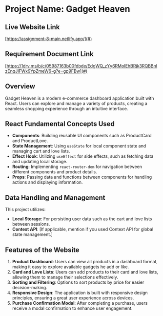 # Project Name: Gadget Heaven

## Live Website Link
[https://assignment-8-main.netlify.app/](#)

## Requirement Document Link
[https://1drv.ms/b/c/05987163b00fdbde/EdgWQ_zYy6RMoIEhBRjk3RQBBnIzEnqJIFWx9YpZmeW6-g?e=gp9FBw](#)  

## Overview
Gadget Heaven is a modern e-commerce dashboard application built with React. Users can explore and manage a variety of products, creating a seamless shopping experience through an intuitive interface.

## React Fundamental Concepts Used
- **Components**: Building reusable UI components such as ProductCard and ProductLove.
- **State Management**: Using `useState` for local component state and managing cart and love lists.
- **Effect Hook**: Utilizing `useEffect` for side effects, such as fetching data and updating local storage.
- **Routing**: Implementing `react-router-dom` for navigation between different components and product details.
- **Props**: Passing data and functions between components for handling actions and displaying information.

## Data Handling and Management
This project utilizes:
- **Local Storage**: For persisting user data such as the cart and love lists between sessions.
- **Context API**: [If applicable, mention if you used Context API for global state management.]

## Features of the Website
1. **Product Dashboard**: Users can view all products in a dashboard format, making it easy to explore available gadgets he add or like. 
2. **Card and Love Lists**: Users can add products to their card and love lists, allowing them to manage their selections effectively.
3. **Sorting and Filtering**: Options to sort products by price for easier decision-making.
4. **Responsive Design**: The application is built with responsive design principles, ensuring a great user experience across devices.
5. **Purchase Confirmation Modal**: After completing a purchase, users receive a modal confirmation to enhance user engagement.


